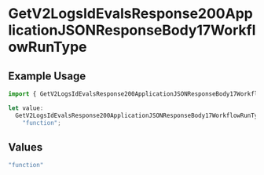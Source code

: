 # GetV2LogsIdEvalsResponse200ApplicationJSONResponseBody17WorkflowRunType

## Example Usage

```typescript
import { GetV2LogsIdEvalsResponse200ApplicationJSONResponseBody17WorkflowRunType } from "orq-poc-typescript-multi-env-version/models/operations";

let value:
  GetV2LogsIdEvalsResponse200ApplicationJSONResponseBody17WorkflowRunType =
    "function";
```

## Values

```typescript
"function"
```
